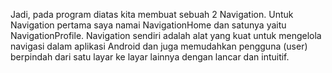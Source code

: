 Jadi, pada program diatas kita membuat sebuah 2 Navigation. Untuk Navigation pertama saya namai NavigationHome dan satunya yaitu NavigationProfile. Navigation sendiri adalah alat yang kuat untuk mengelola navigasi dalam aplikasi Android dan juga memudahkan pengguna (user) berpindah dari satu layar ke layar lainnya dengan lancar dan intuitif. 
